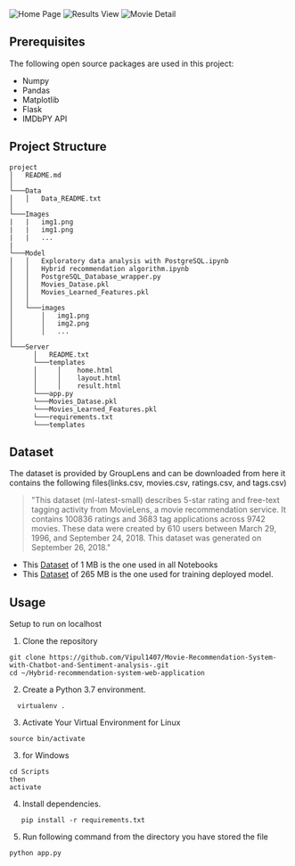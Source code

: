 <img src="[Images/Screenshot 2025-07-13 114807.png](https://github.com/Vipul1407/Movie-Recommendation-System-and-Sentiment-Analysis-with-Chatbot/blob/main/Screenshot%202025-07-13%20114807.png)" alt="Home Page">

<img src="[Images/Screenshot 2025-07-13 114850.png](https://github.com/Vipul1407/Movie-Recommendation-System-and-Sentiment-Analysis-with-Chatbot/blob/main/Screenshot%202025-07-13%20114850.png)" alt="Results View">

<img src="[Images/Screenshot 2025-07-13 115024.png](https://github.com/Vipul1407/Movie-Recommendation-System-and-Sentiment-Analysis-with-Chatbot/blob/main/Screenshot%202025-07-13%20115024.png)" alt="Movie Detail">



## Prerequisites
The following open source packages are used in this project:
* Numpy
* Pandas
* Matplotlib
* Flask
* IMDbPY API

## Project Structure 
```
project
│   README.md
│    
└───Data
│   │   Data_README.txt
│
└───Images
|   |   img1.png
|   |   img1.png
|   |   ...
|
└───Model
│   │   Exploratory data analysis with PostgreSQL.ipynb
│   │   Hybrid recommendation algorithm.ipynb
│   │   PostgreSQL_Database_wrapper.py
│   │   Movies_Datase.pkl
│   │   Movies_Learned_Features.pkl
│   │
│   └───images
│       │   img1.png
│       │   img2.png
│       │   ...
│   
└───Server
      │   README.txt
      └───templates
      │     │    home.html
      │     │    layout.html
      │     │    result.html
      └───app.py
      └───Movies_Datase.pkl
      └───Movies_Learned_Features.pkl
      └───requirements.txt
      └───templates
```
## Dataset 
The dataset is provided by GroupLens and can be downloaded from here it contains the following files(links.csv, movies.csv, ratings.csv, and tags.csv)

> "This dataset (ml-latest-small) describes 5-star rating and free-text tagging activity from MovieLens, a movie recommendation service. It contains 100836 ratings and      3683 tag applications across 9742 movies. These data were created by 610 users between March 29, 1996, and September 24, 2018. This dataset was generated on September    26, 2018."

* This [Dataset](https://files.grouplens.org/datasets/movielens/ml-latest-small.zip) of 1 MB is the one used in all Notebooks 
* This [Dataset](https://files.grouplens.org/datasets/movielens/ml-latest.zip) of 265 MB is the one used for training deployed model. 

## Usage
Setup to run on localhost<br/>
1. Clone the repository
```
git clone https://github.com/Vipul1407/Movie-Recommendation-System-with-Chatbot-and-Sentiment-analysis-.git
cd ~/Hybrid-recommendation-system-web-application
```
2. Create a Python 3.7 environment.
```
  virtualenv .
```
3. Activate Your Virtual Environment for Linux
```
source bin/activate
```
3. for Windows
```
cd Scripts
then
activate
```
4. Install dependencies.
```
   pip install -r requirements.txt
```
5. Run following command from the directory you have stored the file
```
python app.py
```
